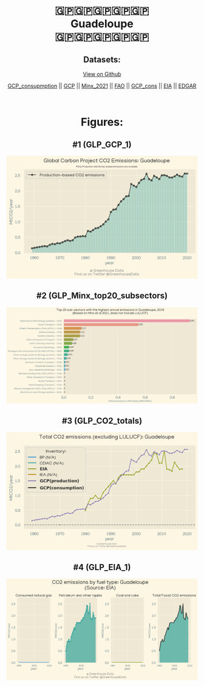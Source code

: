 
<center>
<h1 align="center">
🇬🇵🇬🇵🇬🇵🇬🇵🇬🇵
<br>
Guadeloupe
<br>
🇬🇵🇬🇵🇬🇵🇬🇵🇬🇵
</h1>
<h2>Datasets:</h2>
<p><a href="https://github.com/dquintani/Greenhouse-Data/tree/master/country_data/GLP_Guadeloupe/data">View on Github</a>
<br></p><p><a href="data/GLP_GCP_consupmption.csv">GCP_consupmption</a> || <a href="data/GLP_GCP.csv">GCP</a> || <a href="data/GLP_Minx_2021.csv">Minx_2021</a> || <a href="data/GLP_FAO.csv">FAO</a> || <a href="data/GLP_GCP_cons.csv">GCP_cons</a> || <a href="data/GLP_EIA.csv">EIA</a> || <a href="data/GLP_EDGAR.csv">EDGAR</a></p><p><br></p>
<h1>Figures:</h1><h2>#1 (GLP_GCP_1)</h2>
<p><img alt="" src="figures/GLP_GCP_1.png" /></p><h2>#2 (GLP_Minx_top20_subsectors)</h2>
<p><img alt="" src="figures/GLP_Minx_top20_subsectors.png" /></p><h2>#3 (GLP_CO2_totals)</h2>
<p><img alt="" src="figures/GLP_CO2_totals.png" /></p><h2>#4 (GLP_EIA_1)</h2>
<p><img alt="" src="figures/GLP_EIA_1.png" /></p>